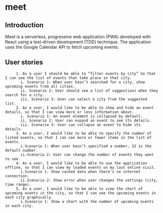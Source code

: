 # meet

## Introduction
Meet is a serverless, progressive web application (PWA) developed with React using a test-driven development (TDD) technique. The application uses the Google Calendar API to fetch upcoming events.

## User stories

         1. As a user I should be able to “filter events by city” So that I can see the list of events that take place in that city.
           i. Scenario 1: When user hasn’t searched for a city, show upcoming events from all cities.
           ii. Scenario 2: User should see a list of suggestions when they search for a city.
           iii. Scenario 3: User can select a city from the suggested list.
         2. As a user, I would like to be able to show and hide an event details, so that I can view more or less information about.
           i. Scenario 1: An event element is collapsed by default.
           ii. Scenario 2: User can expand an event to see its details.
           iii. Scenario 3: User can collapse an event to hide its details. 
         3. As a user, I would like to be able to specify the number of listed events, so that I can see more or fewer items in the list of events.
           i.Scenario 1: When user hasn’t specified a number, 32 is the default number.
           ii.Scenario 2: User can change the number of events they want to see.
         4. As a user, I would like to be able to use the application offline, so that I can view my loaded events on my last online visit.
           i.Scenario 1: Show cached data when there’s no internet connection.
           ii.Scenario 2: Show error when user changes the settings (city, time range).
         5. As a user, I would like to be able to view the chart of upcoming events in the city, so that I can see the upcoming events in each city graphically.
           i.Scenario 1: Show a chart with the number of upcoming events in each city.
